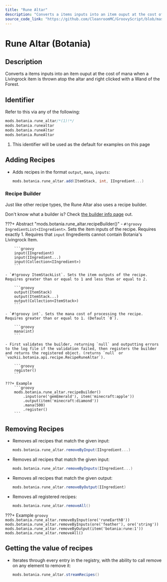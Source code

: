```yaml
---
title: "Rune Altar"
description: "Converts a items inputs into an item ouput at the cost of mana when a Livingrock item is thrown atop the altar and right clicked with a Wand of the Forest."
source_code_link: "https://github.com/CleanroomMC/GroovyScript/blob/master/src/main/java/com/cleanroommc/groovyscript/compat/mods/botania/RuneAltar.java"
---
```


# Rune Altar (Botania)

## Description

Converts a items inputs into an item ouput at the cost of mana when a Livingrock item is thrown atop the altar and right clicked with a Wand of the Forest.

## Identifier

Refer to this via any of the following:

```groovy hl_lines="1"
mods.botania.rune_altar/*(1)!*/
mods.botania.runealtar
mods.botania.runeAltar
mods.botania.RuneAltar
```

1. This identifier will be used as the default for examples on this page

## Adding Recipes

- Adds recipes in the format `output`, `mana`, `inputs`:

    ```groovy
    mods.botania.rune_altar.add(ItemStack, int, IIngredient...)
    ```


### Recipe Builder

Just like other recipe types, the Rune Altar also uses a recipe builder.

Don't know what a builder is? Check [the builder info page](../../../groovy/builder.md) out.

???+ Abstract "mods.botania.rune_altar.recipeBuilder()"
    - `#!groovy IngredientList<IIngredient>`. Sets the item inputs of the recipe. Requires exactly 1. Requires that `input` IIngredients cannot contain Botania's Livingrock Item.

        ```groovy
        input(IIngredient)
        input(IIngredient...)
        input(Collection<IIngredient>)
        ```

    - `#!groovy ItemStackList`. Sets the item outputs of the recipe. Requires greater than or equal to 1 and less than or equal to 2.

        ```groovy
        output(ItemStack)
        output(ItemStack...)
        output(Collection<ItemStack>)
        ```

    - `#!groovy int`. Sets the mana cost of processing the recipe. Requires greater than or equal to 1. (Default `0`).

        ```groovy
        mana(int)
        ```

    - First validates the builder, returning `null` and outputting errors to the log file if the validation failed, then registers the builder and returns the registered object. (returns `null` or `vazkii.botania.api.recipe.RecipeRuneAltar`).

        ```groovy
        register()
        ```

    ???+ Example
        ```groovy
        mods.botania.rune_altar.recipeBuilder()
            .input(ore('gemEmerald'), item('minecraft:apple'))
            .output(item('minecraft:diamond'))
            .mana(500)
            .register()
        ```



## Removing Recipes

- Removes all recipes that match the given input:

    ```groovy
    mods.botania.rune_altar.removeByInput(IIngredient...)
    ```

- Removes all recipes that match the given input:

    ```groovy
    mods.botania.rune_altar.removeByInputs(IIngredient...)
    ```

- Removes all recipes that match the given output:

    ```groovy
    mods.botania.rune_altar.removeByOutput(IIngredient)
    ```

- Removes all registered recipes:

    ```groovy
    mods.botania.rune_altar.removeAll()
    ```

???+ Example
    ```groovy
    mods.botania.rune_altar.removeByInput(ore('runeEarthB'))
    mods.botania.rune_altar.removeByInputs(ore('feather'), ore('string'))
    mods.botania.rune_altar.removeByOutput(item('botania:rune:1'))
    mods.botania.rune_altar.removeAll()
    ```

## Getting the value of recipes

- Iterates through every entry in the registry, with the ability to call remove on any element to remove it:

    ```groovy
    mods.botania.rune_altar.streamRecipes()
    ```
